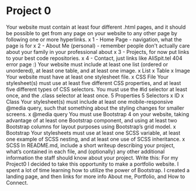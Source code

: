 # Project 0

Your website must contain at least four different .html pages, and it should be possible to get from any page on your website to any other page by following one or more hyperlinks.
    x 1 - Home Page - navigation, what the page is for
    x 2 - About Me (personal) - remember people don't actually care about your family in your professional about
    x 3 - Projects, for now put links to your best code repositories. 
    x 4 - Contact, just links like AliSpit.tel
    404 error page :) 
Your website must include at least one list (ordered or unordered), at least one table, and at least one image.
    x List
    x Table
    x Image
Your website must have at least one stylesheet file.
    x CSS File
Your stylesheet(s) must use at least five different CSS properties, and at least five different types of CSS selectors. You must use the #id selector at least once, and the .class selector at least once.
    5 Properties
    5 Selectors
    x ID
    x Class
Your stylesheet(s) must include at least one mobile-responsive @media query, such that something about the styling changes for smaller screens.
    x @media query
You must use Bootstrap 4 on your website, taking advantage of at least one Bootstrap component, and using at least two Bootstrap columns for layout purposes using Bootstrap’s grid model.
    x Bootstrap
Your stylesheets must use at least one SCSS variable, at least one example of SCSS nesting, and at least one use of SCSS inheritance.
    x SCSS
In README.md, include a short writeup describing your project, what’s contained in each file, and (optionally) any other additional information the staff should know about your project.
    Write this:
    For my Project0 I decided to take this opportunity to make a portfolio website. I spent a lot of time learning how to utilize the power of Bootstrap. I created a landing page, and then links for more info About me, Portfolio, and How to Connect. 